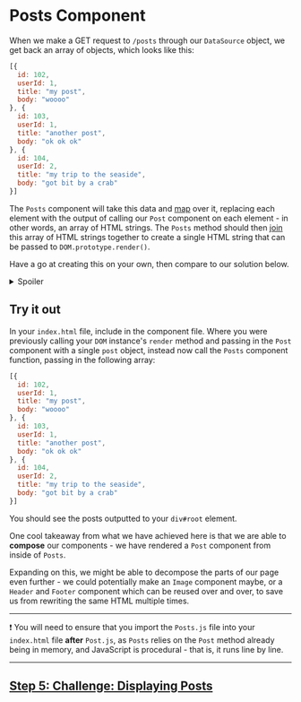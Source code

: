 # Posts Component

When we make a GET request to `/posts` through our `DataSource` object, we get back an array of objects, which looks like this:

```js
[{
  id: 102,
  userId: 1,
  title: "my post",
  body: "woooo"
}, {
  id: 103,
  userId: 1,
  title: "another post",
  body: "ok ok ok"
}, {
  id: 104,
  userId: 2,
  title: "my trip to the seaside",
  body: "got bit by a crab"
}]
```

The `Posts` component will take this data and [map](https://developer.mozilla.org/en-US/docs/Web/JavaScript/Reference/Global_Objects/Array/map) over it, replacing each element with the output of calling our `Post` component on each element - in other words, an array of HTML strings. The `Posts` method should then [join](https://developer.mozilla.org/en-US/docs/Web/JavaScript/Reference/Global_Objects/Array/join) this array of HTML strings together to create a single HTML string that can be passed to `DOM.prototype.render()`.

Have a go at creating this on your own, then compare to our solution below.

<details>
  <summary>Spoiler</summary>

  ```js
  function Posts (posts) {
    const postElements = posts.map(function (post) {
      return Post(post);
    });

    return postElements.join('');
  }
  ```

</details>

## Try it out

In your `index.html` file, include in the component file. Where you were previously calling your `DOM` instance's `render` method and passing in the `Post` component with a single `post` object, instead now call the `Posts` component function, passing in the following array:

```js
[{
  id: 102,
  userId: 1,
  title: "my post",
  body: "woooo"
}, {
  id: 103,
  userId: 1,
  title: "another post",
  body: "ok ok ok"
}, {
  id: 104,
  userId: 2,
  title: "my trip to the seaside",
  body: "got bit by a crab"
}]
```

You should see the posts outputted to your `div#root` element.

One cool takeaway from what we have achieved here is that we are able to **compose** our components - we have rendered a `Post` component from inside of `Posts`.

Expanding on this, we might be able to decompose the parts of our page even further - we could potentially make an `Image` component maybe, or a `Header` and `Footer` component which can be reused over and over, to save us from rewriting the same HTML multiple times.

***
:exclamation:
You will need to ensure that you import the `Posts.js` file into your `index.html` file **after** `Post.js`, as `Posts` relies on the `Post` method already being in memory, and JavaScript is procedural - that is, it runs line by line.
***

## [Step 5: Challenge: Displaying Posts](step5.md)
